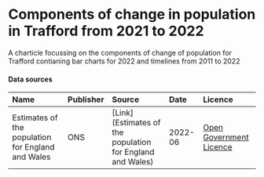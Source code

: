 # Components of change in population in Trafford from 2021 to 2022

A charticle focussing on the components of change of population for Trafford contianing bar charts for 2022 and timelines from 2011 to 2022

#### Data sources

| Name          | Publisher     | Source        | Date          | Licence       |
| :------------- | :------------- | :------------- | :------------- | :------------- |
| Estimates of the population for England and Wales | ONS | [Link](Estimates of the population for England and Wales) | 2022-06 | [Open Government Licence](http://www.nationalarchives.gov.uk/doc/open-government-licence/version/3/) |
